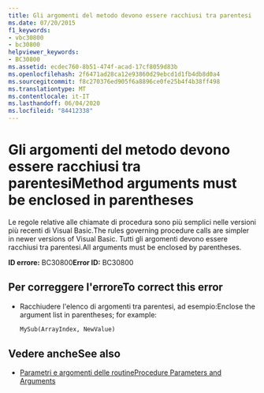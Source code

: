 ```yaml
---
title: Gli argomenti del metodo devono essere racchiusi tra parentesi
ms.date: 07/20/2015
f1_keywords:
- vbc30800
- bc30800
helpviewer_keywords:
- BC30800
ms.assetid: ecdec760-8b51-474f-acad-17cf8059d83b
ms.openlocfilehash: 2f6471ad28ca12e93860d29ebcd1d1fb4db8d0a4
ms.sourcegitcommit: f8c270376ed905f6a8896ce0fe25b4f4b38ff498
ms.translationtype: MT
ms.contentlocale: it-IT
ms.lasthandoff: 06/04/2020
ms.locfileid: "84412338"
---
```

# <a name="method-arguments-must-be-enclosed-in-parentheses"></a><span data-ttu-id="0aca9-102">Gli argomenti del metodo devono essere racchiusi tra parentesi</span><span class="sxs-lookup"><span data-stu-id="0aca9-102">Method arguments must be enclosed in parentheses</span></span>

<span data-ttu-id="0aca9-103">Le regole relative alle chiamate di procedura sono più semplici nelle versioni più recenti di Visual Basic.</span><span class="sxs-lookup"><span data-stu-id="0aca9-103">The rules governing procedure calls are simpler in newer versions of Visual Basic.</span></span> <span data-ttu-id="0aca9-104">Tutti gli argomenti devono essere racchiusi tra parentesi.</span><span class="sxs-lookup"><span data-stu-id="0aca9-104">All arguments must be enclosed by parentheses.</span></span>

<span data-ttu-id="0aca9-105">**ID errore:** BC30800</span><span class="sxs-lookup"><span data-stu-id="0aca9-105">**Error ID:** BC30800</span></span>

## <a name="to-correct-this-error"></a><span data-ttu-id="0aca9-106">Per correggere l'errore</span><span class="sxs-lookup"><span data-stu-id="0aca9-106">To correct this error</span></span>

- <span data-ttu-id="0aca9-107">Racchiudere l'elenco di argomenti tra parentesi, ad esempio:</span><span class="sxs-lookup"><span data-stu-id="0aca9-107">Enclose the argument list in parentheses; for example:</span></span>

  ```vb
  MySub(ArrayIndex, NewValue)
  ```

## <a name="see-also"></a><span data-ttu-id="0aca9-108">Vedere anche</span><span class="sxs-lookup"><span data-stu-id="0aca9-108">See also</span></span>

- [<span data-ttu-id="0aca9-109">Parametri e argomenti delle routine</span><span class="sxs-lookup"><span data-stu-id="0aca9-109">Procedure Parameters and Arguments</span></span>](../programming-guide/language-features/procedures/procedure-parameters-and-arguments.md)
